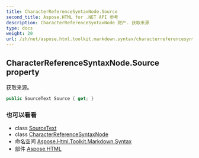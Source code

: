 ```yaml
---
title: CharacterReferenceSyntaxNode.Source
second_title: Aspose.HTML for .NET API 参考
description: CharacterReferenceSyntaxNode 财产. 获取来源
type: docs
weight: 20
url: /zh/net/aspose.html.toolkit.markdown.syntax/characterreferencesyntaxnode/source/
---
```

## CharacterReferenceSyntaxNode.Source property

获取来源。

```csharp
public SourceText Source { get; }
```

### 也可以看看

* class [SourceText](../../../aspose.html.toolkit.markdown.syntax.text/sourcetext/)
* class [CharacterReferenceSyntaxNode](../)
* 命名空间 [Aspose.Html.Toolkit.Markdown.Syntax](../../characterreferencesyntaxnode/)
* 部件 [Aspose.HTML](../../../)


